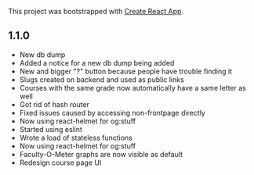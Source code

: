 This project was bootstrapped with [Create React App](https://github.com/facebook/create-react-app).

## 1.1.0
- New db dump
- Added a notice for a new db dump being added
- New and bigger "?" button because people have trouble finding it
- Slugs created on backend and used as public links
- Courses with the same grade now automatically have a same letter as well 
- Got rid of hash router
- Fixed issues caused by accessing non-frontpage directly
- Now using react-helmet for og:stuff
- Started using eslint
- Wrote a load of stateless functions
- Now using react-helmet for og:stuff
- Faculty-O-Meter graphs are now visible as default
- Redesign course page UI
